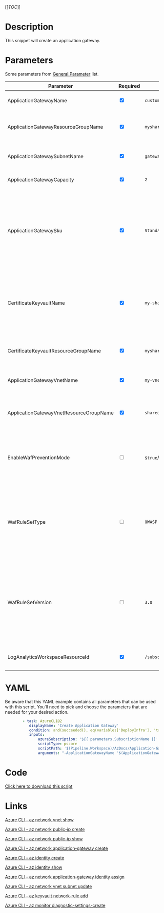 [[_TOC_]]

# Description

This snippet will create an application gateway.

# Parameters

Some parameters from [General Parameter](/Azure/Azure-CLI-Snippets) list.

| Parameter                               | Required                        | Example Value                                                                                                                                   | Description                                                                                                                                                                                                   |
| --------------------------------------- | ------------------------------- | ----------------------------------------------------------------------------------------------------------------------------------------------- | ------------------------------------------------------------------------------------------------------------------------------------------------------------------------------------------------------------- |
| ApplicationGatewayName                  | <input type="checkbox" checked> | `customer-appgw-$(Release.EnvironmentName)`                                                                                                     | The name to use for this application gateway                                                                                                                                                                  |
| ApplicationGatewayResourceGroupName     | <input type="checkbox" checked> | `myshared-resourcegroup`                                                                                                                        | The name of the resourcegroup to place this application gateway in.                                                                                                                                           |
| ApplicationGatewaySubnetName            | <input type="checkbox" checked> | `gateway-subnet`                                                                                                                                | The subnet where you want to place this Application Gateway in.                                                                                                                                               |
| ApplicationGatewayCapacity              | <input type="checkbox" checked> | `2`                                                                                                                                             | The number of instances to use for this appgw                                                                                                                                                                 |
| ApplicationGatewaySku                   | <input type="checkbox" checked> | `Standard_v2`                                                                                                                                   | The SKU name for the AppGw. Advised value: Standard_v2. List of accepted values: Standard_Large, Standard_Medium, Standard_Small, Standard_v2, WAF_Large, WAF_Medium, WAF_v2.                                 |
| CertificateKeyvaultName                 | <input type="checkbox" checked> | `my-shared-keyvault`                                                                                                                            | The keyvault where you want to save your SSL certificates to for this AppGw. This is usually 1 tenant-wide shared keyvault dedicated to these SSL certificates.                                               |
| CertificateKeyvaultResourceGroupName    | <input type="checkbox" checked> | `myshared-resourcegroup`                                                                                                                        | The resourcegroup where the keyvault resides in.                                                                                                                                                              |
| ApplicationGatewayVnetName              | <input type="checkbox" checked> | `my-vnet-$(Release.EnvironmentName)`                                                                                                            | The name of the VNET to place your Application Gateway in.                                                                                                                                                    |
| ApplicationGatewayVnetResourceGroupName | <input type="checkbox" checked> | `sharedservices-rg`                                                                                                                             | The ResourceGroup where the VNET for your Application Gateway lives in.                                                                                                                                       |
| EnableWafPreventionMode                 | <input type="checkbox">         | `$true`/`$false`                                                                                                                                | Enable prevention mode for your WAF. NOTE: This parameter is only applicable to application gateways with an SKU type of WAF.                                                                                 |
| WafRuleSetType                          | <input type="checkbox">         | `OWASP`                                                                                                                                         | Choose the WAF RuleSet Type. Get possible values from `az network application-gateway waf-config list-rule-sets`. NOTE: This parameter is only applicable to application gateways with an SKU type of WAF.    |
| WafRuleSetVersion                       | <input type="checkbox">         | `3.0`                                                                                                                                           | Choose the WAF RuleSet Version. Get possible values from `az network application-gateway waf-config list-rule-sets`. NOTE: This parameter is only applicable to application gateways with an SKU type of WAF. |
| LogAnalyticsWorkspaceResourceId         | <input type="checkbox" checked> | `/subscriptions/<subscriptionid>/resourceGroups/<resourcegroup>/providers/Microsoft.OperationalInsights/workspaces/<loganalyticsworkspacename>` | The Log Analytics Workspace the diagnostic setting will be linked to.                                                                                                                                         |

# YAML

Be aware that this YAML example contains all parameters that can be used with this script. You'll need to pick and choose the parameters that are needed for your desired action.

```yaml
        - task: AzureCLI@2
           displayName: 'Create Application Gateway'
           condition: and(succeeded(), eq(variables['DeployInfra'], 'true'))
           inputs:
               azureSubscription: '${{ parameters.SubscriptionName }}'
               scriptType: pscore
               scriptPath: '$(Pipeline.Workspace)/AzDocs/Application-Gateway/Create-Application-Gateway.ps1'
               arguments: "-ApplicationGatewayName '$(ApplicationGatewayName)' -ApplicationGatewayResourceGroupName '$(ApplicationGatewayResourceGroupName)' -ApplicationGatewayVnetName '$(ApplicationGatewayVnetName)' -ApplicationGatewayVnetResourceGroupName '$(ApplicationGatewayVnetResourceGroupName)' -ApplicationGatewaySubnetName '$(ApplicationGatewaySubnetName)' -ApplicationGatewayCapacity '$(ApplicationGatewayCapacity)' -ApplicationGatewaySku '$(ApplicationGatewaySku)' -CertificateKeyvaultName '$(CertificateKeyvaultName)' -CertificateKeyvaultResourceGroupName '$(CertificateKeyvaultResourceGroupName)' -LogAnalyticsWorkspaceResourceId '$(LogAnalyticsWorkspaceResourceId)'"
```

# Code

[Click here to download this script](../../../../src/Application-Gateway/Create-Application-Gateway.ps1)

# Links

[Azure CLI - az network vnet show](https://docs.microsoft.com/en-us/cli/azure/network/vnet?view=azure-cli-latest#az_network_vnet_show)

[Azure CLI - az network public-ip create](https://docs.microsoft.com/en-us/cli/azure/network/public-ip?view=azure-cli-latest#az_network_public_ip_create)

[Azure CLI - az network public-ip show](https://docs.microsoft.com/en-us/cli/azure/network/public-ip?view=azure-cli-latest#az_network_public_ip_show)

[Azure CLI - az network application-gateway create](https://docs.microsoft.com/en-us/cli/azure/network/application-gateway?view=azure-cli-latest#az_network_application_gateway_create)

[Azure CLI - az identity create](https://docs.microsoft.com/en-us/cli/azure/identity?view=azure-cli-latest#az_identity_create)

[Azure CLI - az identity show](https://docs.microsoft.com/en-us/cli/azure/identity?view=azure-cli-latest#az_identity_show)

[Azure CLI - az network application-gateway identity assign](https://docs.microsoft.com/en-us/cli/azure/network/application-gateway/identity?view=azure-cli-latest#az_network_application_gateway_identity_assign)

[Azure CLI - az network vnet subnet update](https://docs.microsoft.com/en-us/cli/azure/network/vnet/subnet?view=azure-cli-latest#az_network_vnet_subnet_update)

[Azure CLI - az keyvault network-rule add](https://docs.microsoft.com/en-us/cli/azure/keyvault/network-rule?view=azure-cli-latest#az_keyvault_network_rule_add)

[Azure CLI - az monitor diagnostic-settings-create](https://docs.microsoft.com/nl-nl/cli/azure/monitor/diagnostic-settings?view=azure-cli-latest#az_monitor_diagnostic_settings_create)
